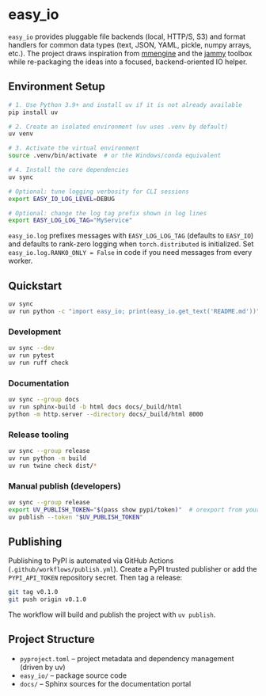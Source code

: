 # easy_io

`easy_io` provides pluggable file backends (local, HTTP/S, S3) and format
handlers for common data types (text, JSON, YAML, pickle, numpy arrays, etc.).
The project draws inspiration from [mmengine](https://github.com/open-mmlab/mmengine)
and the [jammy](https://gitlab.com/qsh.zh/jam/) toolbox while re-packaging
the ideas into a focused, backend-oriented IO helper.

## Environment Setup

```bash
# 1. Use Python 3.9+ and install uv if it is not already available
pip install uv

# 2. Create an isolated environment (uv uses .venv by default)
uv venv

# 3. Activate the virtual environment
source .venv/bin/activate  # or the Windows/conda equivalent

# 4. Install the core dependencies
uv sync

# Optional: tune logging verbosity for CLI sessions
export EASY_IO_LOG_LEVEL=DEBUG

# Optional: change the log tag prefix shown in log lines
export EASY_LOG_LOG_TAG="MyService"
```

`easy_io.log` prefixes messages with `EASY_LOG_LOG_TAG` (defaults to
`EASY_IO`) and defaults to rank-zero logging when `torch.distributed` is
initialized. Set `easy_io.log.RANK0_ONLY = False` in code if you need messages
from every worker.

## Quickstart

```bash
uv sync
uv run python -c "import easy_io; print(easy_io.get_text('README.md'))"
```

### Development

```bash
uv sync --dev
uv run pytest
uv run ruff check
```

### Documentation

```bash
uv sync --group docs
uv run sphinx-build -b html docs docs/_build/html
python -m http.server --directory docs/_build/html 8000
```

### Release tooling

```bash
uv sync --group release
uv run python -m build
uv run twine check dist/*
```

### Manual publish (developers)

```bash
uv sync --group release
export UV_PUBLISH_TOKEN="$(pass show pypi/token)"  # orexport from your secret manager
uv publish --token "$UV_PUBLISH_TOKEN"
```

## Publishing

Publishing to PyPI is automated via GitHub Actions (`.github/workflows/publish.yml`).
Create a PyPI trusted publisher or add the `PYPI_API_TOKEN` repository secret. Then
tag a release:

```bash
git tag v0.1.0
git push origin v0.1.0
```

The workflow will build and publish the project with `uv publish`.

## Project Structure

- `pyproject.toml` – project metadata and dependency management (driven by uv)
- `easy_io/` – package source code
- `docs/` – Sphinx sources for the documentation portal
